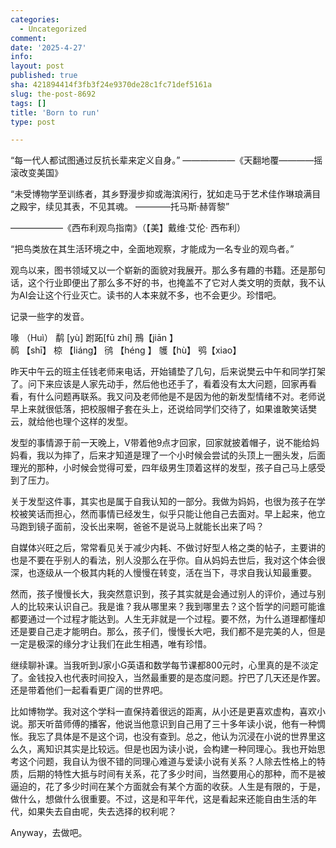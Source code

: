 ```yaml
---
categories:
  - Uncategorized
comment: 
date: '2025-4-27'
info: 
layout: post
published: true
sha: 421894414f3fb3f24e9370de28c1fc71def5161a
slug: the-post-8692
tags: []
title: 'Born to run'
type: post

---
```

“每一代人都试图通过反抗长辈来定义自身。”
——————《天翻地覆————摇滚改变美国》

“未受博物学至训练者，其乡野漫步抑或海滨闲行，犹如走马于艺术佳作琳琅满目之殿宇，续见其表，不见其魂。
————托马斯·赫胥黎”

——————《西布利观鸟指南》（【美】戴维·艾伦· 西布利）

“把鸟类放在其生活环境之中，全面地观察，才能成为一名专业的观鸟者。”

观鸟以来，图书领域又以一个崭新的面貌对我展开。那么多有趣的书籍。还是那句话，这个行业即便出了那么多不好的书，也掩盖不了它对人类文明的贡献，我不认为AI会让这个行业灭亡。读书的人本来就不多，也不会更少。珍惜吧。

记录一些字的发音。

喙 （Huì）  鹬 [yù]
跗跖[fū zhí]   鳽【jiān 】  
䴓 【shī】  椋 【liáng】 鸻 【héng 】 鹱【hù】  鸮【xiao】

昨天中午云的班主任钱老师来电话，开始铺垫了几句，后来说樊云中午和同学打架了。问下来应该是人家先动手，然后他也还手了，看着没有太大问题，回家再看看，有什么问题再联系。我又问及老师他是不是因为他的新发型情绪不对。老师说早上来就很低落，把校服帽子套在头上，还说给同学们交待了，如果谁敢笑话樊云，就给他也理个这样的发型。

发型的事情源于前一天晚上，V带着他9点才回家，回家就披着帽子，说不能给妈妈看，我以为摔了，后来才知道是理了一个小时候会尝试的头顶上一圈头发，后面理光的那种，小时候会觉得可爱，四年级男生顶着这样的发型，孩子自己马上感受到了压力。

关于发型这件事，其实也是属于自我认知的一部分。我做为妈妈，也很为孩子在学校被笑话而担心，然而事情已经发生，似乎只能让他自己去面对。早上起来，他立马跑到镜子面前，没长出来啊，爸爸不是说马上就能长出来了吗？

自媒体兴旺之后，常常看见关于减少内耗、不做讨好型人格之类的帖子，主要讲的也是不要在乎别人的看法，别人没那么在乎你。自从妈妈去世后，我对这个体会很深，也逐级从一个极其内耗的人慢慢在转变，活在当下，寻求自我认知最重要。

然而，孩子慢慢长大，我突然意识到，孩子其实就是会通过别人的评价，通过与别人的比较来认识自己。我是谁？我从哪里来？我到哪里去？这个哲学的问题可能谁都要通过一个过程才能达到。人生无非就是一个过程。要不然，为什么道理都懂却还是要自己走才能明白。那么，孩子们，慢慢长大吧，我们都不是完美的人，但是一定是极深的缘分才让我们在此生相遇，唯有珍惜。

继续聊补课。当我听到J家小G英语和数学每节课都800元时，心里真的是不淡定了。金钱投入也代表时间投入，当然最重要的是态度问题。拧巴了几天还是作罢。还是带着他们一起看看更广阔的世界吧。

比如博物学。我对这个学科一直保持着很远的距离，从小还是更喜欢虚构，喜欢小说。那天听苗师傅的播客，他说当他意识到自己用了三十多年读小说，他有一种惆怅。我忘了具体是不是这个词，也没有查到。总之，他认为沉浸在小说的世界里这么久，离知识其实是比较远。但是也因为读小说，会构建一种同理心。我也开始思考这个问题，我自认为很不错的同理心难道与爱读小说有关系？人除去性格上的特质，后期的特性大抵与时间有关系，花了多少时间，当然要用心的那种，而不是被逼迫的，花了多少时间在某个方面就会有某个方面的收获。人生是有限的，于是，做什么，想做什么很重要。不过，这是和平年代，这是看起来还能自由生活的年代，如果失去自由呢，失去选择的权利呢？

Anyway，去做吧。